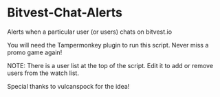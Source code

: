 # Bitvest-Chat-Alerts
Alerts when a particular user (or users) chats on bitvest.io

You will need the Tampermonkey plugin to run this script.
Never miss a promo game again!

NOTE: There is a user list at the top of the script. Edit it to add or remove users from the watch list.

Special thanks to vulcanspock for the idea!
